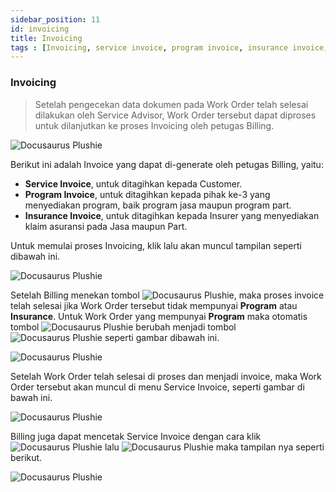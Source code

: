 ```yaml
---
sidebar_position: 11
id: invoicing
title: Invoicing
tags : [Invoicing, service invoice, program invoice, insurance invoice, billing, admin service, credit note, CN]
---
```


### Invoicing

> Setelah pengecekan data dokumen pada Work Order telah selesai dilakukan oleh Service Advisor, Work Order tersebut dapat diproses untuk dilanjutkan ke proses Invoicing oleh petugas Billing. 

![Docusaurus Plushie](/img/body-painting/invoicing/1.png)

Berikut ini adalah Invoice yang dapat di-generate oleh petugas Billing, yaitu:

- **Service Invoice**, untuk ditagihkan kepada Customer.
- **Program Invoice**,  untuk ditagihkan kepada pihak ke-3 yang menyediakan program, baik program jasa maupun program part.
- **Insurance Invoice**, untuk ditagihkan kepada Insurer yang menyediakan klaim asuransi pada Jasa maupun Part.

Untuk memulai proses Invoicing, klik   lalu akan muncul tampilan seperti dibawah ini.

![Docusaurus Plushie](/img/body-painting/invoicing/2.png)

Setelah Billing menekan tombol ![Docusaurus Plushie](/img/body-painting/invoicing/serviceinvoice.png), maka proses invoice telah selesai jika Work Order tersebut tidak mempunyai **Program** atau **Insurance**. Untuk Work Order yang mempunyai **Program** maka otomatis tombol ![Docusaurus Plushie](/img/body-painting/invoicing/serviceinvoice.png) berubah menjadi tombol ![Docusaurus Plushie](/img/body-painting/invoicing/programinvoice.png) seperti gambar dibawah ini.

![Docusaurus Plushie](/img/body-painting/invoicing/3.png)

Setelah Work Order telah selesai di proses dan menjadi invoice, maka Work Order tersebut akan muncul di menu Service Invoice, seperti gambar di bawah ini.

![Docusaurus Plushie](/img/body-painting/invoicing/4.png)

Billing juga dapat mencetak Service Invoice dengan cara klik ![Docusaurus Plushie](/img/body-painting/invoicing/tigatitik.png) lalu ![Docusaurus Plushie](/img/body-painting/invoicing/printinvoice.png) maka tampilan nya seperti berikut.

![Docusaurus Plushie](/img/body-painting/invoicing/5.png)